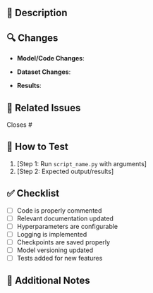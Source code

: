 ## 📌 Description
<!-- Briefly describe the purpose of this PR and what changes it introduces. -->

## 🔍 Changes 
- **Model/Code Changes**:  
  <!-- Describe modifications to the model architecture, training pipeline, or scripts. -->
  
- **Dataset Changes**:  
  <!-- Highlight any updates to the dataset (e.g., preprocessing, new data added). -->
  
- **Results**:  
  <!-- Summarize key metrics or performance improvements. -->

## 🔗 Related Issues  
<!-- Link to any related issues or tasks (e.g., Closes #123). -->
Closes #

## 🚨 How to Test 
<!-- Describe how to test the changes or reproduce the results (e.g., commands, configurations). -->
1. [Step 1: Run `script_name.py` with arguments]
2. [Step 2: Expected output/results]

## ✅ Checklist  
- [ ] Code is properly commented
- [ ] Relevant documentation updated
- [ ] Hyperparameters are configurable
- [ ] Logging is implemented
- [ ] Checkpoints are saved properly
- [ ] Model versioning updated
- [ ] Tests added for new features 

## 📄 Additional Notes  
<!-- Optional: Include screenshots, graphs, or additional context to help reviewers. -->
